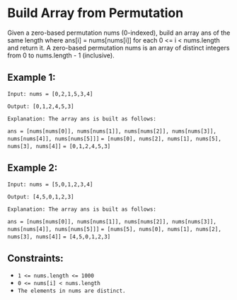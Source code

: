 # Build Array from Permutation
Given a zero-based permutation nums (0-indexed), build an array ans of the same length where ans[i] = nums[nums[i]] for each 0 <= i < nums.length and return it.
A zero-based permutation nums is an array of distinct integers from 0 to nums.length - 1 (inclusive).

## Example 1:

`Input: nums = [0,2,1,5,3,4]`

`Output: [0,1,2,4,5,3]`

`Explanation: The array ans is built as follows:`

`ans = [nums[nums[0]], nums[nums[1]], nums[nums[2]], nums[nums[3]], nums[nums[4]], nums[nums[5]]]`
    `= [nums[0], nums[2], nums[1], nums[5], nums[3], nums[4]]`
    `= [0,1,2,4,5,3]`

## Example 2:

`Input: nums = [5,0,1,2,3,4]`

`Output: [4,5,0,1,2,3]`

`Explanation: The array ans is built as follows:`

`ans = [nums[nums[0]], nums[nums[1]], nums[nums[2]], nums[nums[3]], nums[nums[4]], nums[nums[5]]]`
    `= [nums[5], nums[0], nums[1], nums[2], nums[3], nums[4]]`
    `= [4,5,0,1,2,3]`
 

## Constraints:

- `1 <= nums.length <= 1000`
- `0 <= nums[i] < nums.length`
- `The elements in nums are distinct.`
